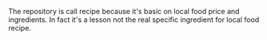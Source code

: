 The repository is call recipe because it's basic on local food price and ingredients. 
In fact it's a lesson not the real specific ingredient for local food recipe.
